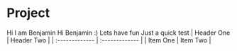 # Project
Hi I am Benjamin
Hi Benjamin :)
Lets have fun
Just a quick test
| Header One     | Header Two     |
| :------------- | :------------- |
| Item One       | Item Two       |
